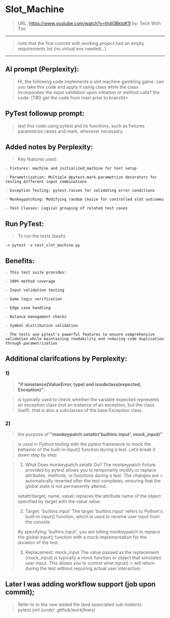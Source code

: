 # Slot_Machine

> URL: https://www.youtube.com/watch?v=th4OBktqK1I
> by: Tech With Tim
-----------------------------------------------------------------
> note that the first commit with working project had an empty requirements list (no virtual env needed...)
-----------------------------------------------------------------


## AI prompt (Perplexity):
> Hi, the following code implements a slot machine gambling game. can you take this code and apply it using class while the class incorporates the input validation upon initiation or method calls?
> the code:  (TBD get the code from main prior to branch)> 

## PyTest followup prompt:
> test this code using pytest and its functions, such as fixtures parametrize raises and mark, wherever necessary.



## Added notes by Perplexity:

> Key features used:
> 
	- Fixtures: machine and initialized_machine for test setup

	- Parametrization: Multiple @pytest.mark.parametrize decorators for testing different input combinations

	- Exception Testing: pytest.raises for validating error conditions

	- Monkeypatching: Modifying random choice for controlled slot outcomes

	- Test Classes: Logical grouping of related test cases
 

## Run PyTest:
> To run the tests (bash):
 
	-> pytest -v test_slot_machine.py


## Benefits:

	- This test suite provides:

	- 100% method coverage

	- Input validation testing

	- Game logic verification

	- Edge case handling

	- Balance management checks

	- Symbol distribution validation

	- The tests use pytest's powerful features to ensure comprehensive validation while maintaining readability and reducing code duplication through parametrization



## Additional clarifcations by Perplexity:

### 1)
> **"if isinstance(ValueError, type) and issubclass(expected, Exception)"**:

> is typically used to check whether the variable expected represents an exception class (not an instance of an exception, but the class itself).
> that is also a subclasses of the base Exception class.

### 2)
> the purpose of **"monkeypatch.setattr('builtins.input', mock_input)"**
 
> is used in Python testing with the pytest framework to mock the behavior of the built-in input() function during a test. Let’s break it down step by step:

> 1. What Does monkeypatch.setattr Do?
> The monkeypatch fixture provided by pytest allows you to temporarily modify or replace attributes, methods, or functions during a test. The changes are > automatically reverted after the test completes, ensuring that the global state is not permanently altered.
> 
> setattr(target, name, value) replaces the attribute name of the object specified by target with the value value.
> 
> 2. Target: 'builtins.input'
> The target 'builtins.input' refers to Python's built-in input() function, which is used to receive user input from the console.
> 
> By specifying 'builtins.input', you are telling monkeypatch to replace the global input() function with a mock implementation for the duration of the test.
> 
> 3. Replacement: mock_input
> The value passed as the replacement (mock_input) is typically a mock function or object that simulates user input. This allows you to control what input() > will return during the test without requiring actual user interaction.



## Later I was adding workflow support (job upon commit);

> Refer to to the new added file (and associated sub-folders): pytest.yml *(under .github/workflows)*